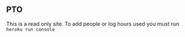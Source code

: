 PTO
---

This is a read only site. To add people or log hours used you must run `heroku run console`

